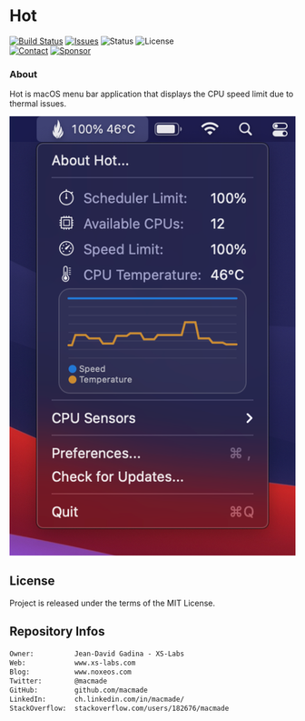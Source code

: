 Hot
===

[![Build Status](https://img.shields.io/github/workflow/status/macmade/Hot/ci-mac?label=macOS&logo=apple)](https://github.com/macmade/Hot/actions/workflows/ci-mac.yaml)
[![Issues](http://img.shields.io/github/issues/macmade/Hot.svg?logo=github)](https://github.com/macmade/Hot/issues)
![Status](https://img.shields.io/badge/status-active-brightgreen.svg?logo=git)
![License](https://img.shields.io/badge/license-mit-brightgreen.svg?logo=open-source-initiative)  
[![Contact](https://img.shields.io/badge/follow-@macmade-blue.svg?logo=twitter&style=social)](https://twitter.com/macmade)
[![Sponsor](https://img.shields.io/badge/sponsor-macmade-pink.svg?logo=github-sponsors&style=social)](https://github.com/sponsors/macmade)

### About

Hot is macOS menu bar application that displays the CPU speed limit due to thermal issues.

![Menu](Assets/menu.png "Menu")

License
-------

Project is released under the terms of the MIT License.

Repository Infos
----------------

    Owner:          Jean-David Gadina - XS-Labs
    Web:            www.xs-labs.com
    Blog:           www.noxeos.com
    Twitter:        @macmade
    GitHub:         github.com/macmade
    LinkedIn:       ch.linkedin.com/in/macmade/
    StackOverflow:  stackoverflow.com/users/182676/macmade
